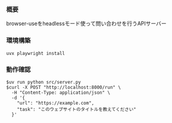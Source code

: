 ### 概要
browser-useをheadlessモード使って問い合わせを行うAPIサーバー

### 環境構築
```
uvx playwright install
```

### 動作確認
```
$uv run python src/server.py
$curl -X POST "http://localhost:8000/run" \
  -H "Content-Type: application/json" \
  -d '{
    "url": "https://example.com",
    "task": "このウェブサイトのタイトルを教えてください"
  }'
```